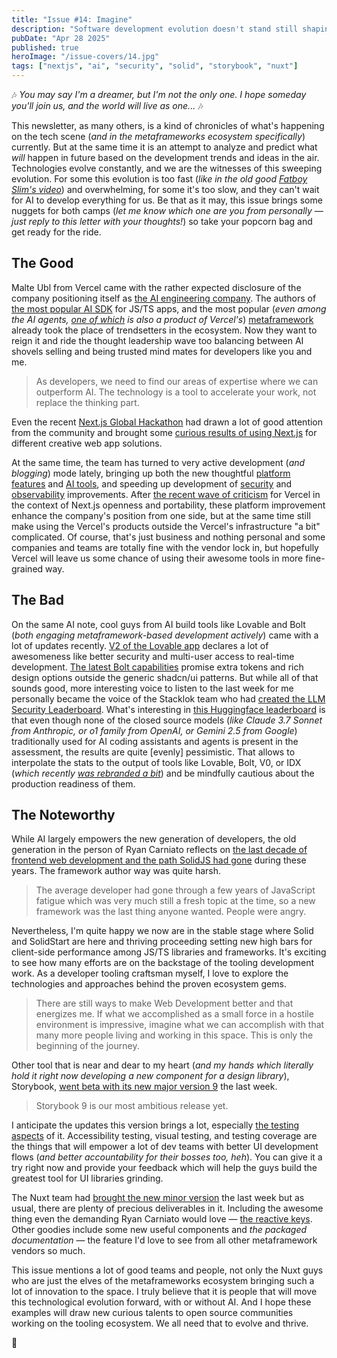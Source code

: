 ```yaml
---
title: "Issue #14: Imagine"
description: "Software development evolution doesn't stand still shaping new vision for the future each day, from a small library to whole technological domains."
pubDate: "Apr 28 2025"
published: true
heroImage: "/issue-covers/14.jpg"
tags: ["nextjs", "ai", "security", "solid", "storybook", "nuxt"]
---
```


🎶 _You may say I'm a dreamer, but I'm not the only one. I hope someday you'll join us, and the world will live as one..._ 🎶

This newsletter, as many others, is a kind of chronicles of what's happening on the tech scene (_and in the metaframeworks ecosystem specifically_) currently. But at the same time it is an attempt to analyze and predict what _will_ happen in future based on the development trends and ideas in the air. Technologies evolve constantly, and we are the witnesses of this sweeping evolution. For some this evolution is too fast (_like in the old good [Fatboy Slim's video](https://www.youtube.com/watch?v=ub747pprmJ8)_) and overwhelming, for some it's too slow, and they can't wait for AI to develop everything for us. Be that as it may, this issue brings some nuggets for both camps (_let me know which one are you from personally — just reply to this letter with your thoughts!_) so take your popcorn bag and get ready for the ride.

## The Good

Malte Ubl from Vercel came with the rather expected disclosure of the company positioning itself as [the AI engineering company](https://vercel.com/blog/becoming-an-ai-engineering-company). The authors of [the most popular AI SDK](https://sdk.vercel.ai/docs/introduction) for JS/TS apps, and the most popular (_even among the AI agents, [one of which](https://v0.dev) is also a product of Vercel's_) [metaframework](https://nextjs.org) already took the place of trendsetters in the ecosystem. Now they want to reign it and ride the thought leadership wave too balancing between AI shovels selling and being trusted mind mates for developers like you and me.

> As developers, we need to find our areas of expertise where we can outperform AI. The technology is a tool to accelerate your work, not replace the thinking part.

Even the recent [Next.js Global Hackathon](https://next-hackathon-2025.vercel.app) had drawn a lot of good attention from the community and brought some [curious results of using Next.js](https://www.youtube.com/watch?v=KDRwgbwq0_c) for different creative web app solutions.

At the same time, the team has turned to very active development (_and blogging_) mode lately, bringing up both the new thoughtful [platform features](https://vercel.com/blog/life-of-a-request-application-aware-routing) and [AI tools](https://vercel.com/blog/introducing-chat-sdk), and speeding up development of [security](https://vercel.com/blog/bot-filter-one-click-bot-protection-now-in-public-beta) and [observability](https://vercel.com/blog/expanding-observability-on-vercel) improvements. After [the recent wave of criticism](https://metaframe.works/archive/11/#:~:text=It%20became%20a%20reason%20for%20blaming%20Vercel%20and%20Next.js%20team%20by%20different%20companies%20and%20individuals) for Vercel in the context of Next.js openness and portability, these platform improvement enhance the company's position from one side, but at the same time still make using the Vercel's products outside the Vercel's infrastructure "a bit" complicated. Of course, that's just business and nothing personal and some companies and teams are totally fine with the vendor lock in, but hopefully Vercel will leave us some chance of using their awesome tools in more fine-grained way.

## The Bad

On the same AI note, cool guys from AI build tools like Lovable and Bolt (_both engaging metaframework-based development actively_) came with a lot of updates recently. [V2 of the Lovable app](https://lovable.dev/blog/lovable-2-0) declares a lot of awesomeness like better security and multi-user access to real-time development. [The latest Bolt capabilities](https://x.com/boltdotnew/status/1915054917410238513) promise extra tokens and rich design options outside the generic shadcn/ui patterns. But while all of that sounds good, more interesting voice to listen to the last week for me personally became the voice of the Stacklok team who had [created the LLM Security Leaderboard](https://dev.to/stacklok/which-llms-are-and-arent-ready-for-secure-code-38ac). What's interesting in [this Huggingface leaderboard](https://huggingface.co/spaces/stacklok/llm-security-leaderboard#/) is that even though none of the closed source models (_like Claude 3.7 Sonnet from Anthropic, or o1 family from OpenAI, or Gemini 2.5 from Google_) traditionally used for AI coding assistants and agents is present in the assessment, the results are quite [evenly] pessimistic. That allows to interpolate the stats to the output of tools like Lovable, Bolt, V0, or IDX (_which recently [was rebranded a bit](https://firebase.google.com/docs/studio/idx-is-firebase-studio)_) and be mindfully cautious about the production readiness of them.

## The Noteworthy

While AI largely empowers the new generation of developers, the old generation in the person of Ryan Carniato reflects on [the last decade of frontend web development and the path SolidJS had gone](https://dev.to/this-is-learning/a-decade-of-solidjs-32f4) during these years. The framework author way was quite harsh.

> The average developer had gone through a few years of JavaScript fatigue which was very much still a fresh topic at the time, so a new framework was the last thing anyone wanted. People were angry.

Nevertheless, I'm quite happy we now are in the stable stage where Solid and SolidStart are here and thriving proceeding setting new high bars for client-side performance among JS/TS libraries and frameworks. It's exciting to see how many efforts are on the backstage of the tooling development work. As a developer tooling craftsman myself, I love to explore the technologies and approaches behind the proven ecosystem gems.

> There are still ways to make Web Development better and that energizes me. If what we accomplished as a small force in a hostile environment is impressive, imagine what we can accomplish with that many more people living and working in this space. This is only the beginning of the journey.

Other tool that is near and dear to my heart (_and my hands which literally hold it right now developing a new component for a design library_), Storybook, [went beta with its new major version 9](https://storybook.js.org/blog/storybook-9-beta/) the last week.

> Storybook 9 is our most ambitious release yet.

I anticipate the updates this version brings a lot, especially [the testing aspects](https://storybook.js.org/blog/storybook-9-beta/#component-testing) of it. Accessibility testing, visual testing, and testing coverage are the things that will empower a lot of dev teams with better UI development flows (_and better accountability for their bosses too, heh_). You can give it a try right now and provide your feedback which will help the guys build the greatest tool for UI libraries grinding.

The Nuxt team had [brought the new minor version](https://nuxt.com/blog/v3-17) the last week but as usual, there are plenty of precious deliverables in it. Including the awesome thing even the demanding Ryan Carniato would love — [the reactive keys](https://nuxt.com/blog/v3-17#reactive-keys). Other goodies include some new useful components and _the packaged documentation_ — the feature I'd love to see from all other metaframework vendors so much.

This issue mentions a lot of good teams and people, not only the Nuxt guys who are just the elves of the metaframeworks ecosystem bringing such a lot of innovation to the space. I truly believe that it is people that will move this technological evolution forward, with or without AI. And I hope these examples will draw new curious talents to open source communities working on the tooling ecosystem. We all need that to evolve and thrive.

👋
